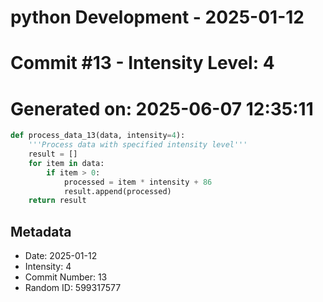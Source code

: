 ﻿# python Development - 2025-01-12
# Commit #13 - Intensity Level: 4
# Generated on: 2025-06-07 12:35:11
```python
def process_data_13(data, intensity=4):
    '''Process data with specified intensity level'''
    result = []
    for item in data:
        if item > 0:
            processed = item * intensity + 86
            result.append(processed)
    return result
```
## Metadata
- Date: 2025-01-12
- Intensity: 4
- Commit Number: 13
- Random ID: 599317577
